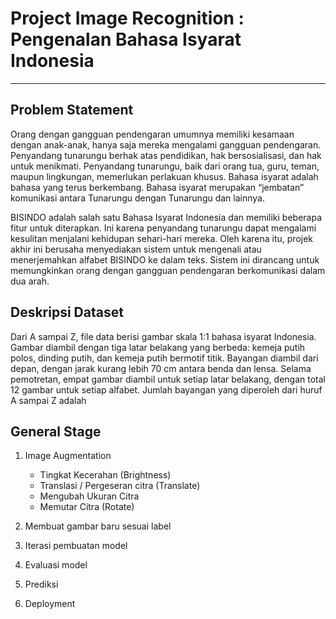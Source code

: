 # Project Image Recognition : Pengenalan Bahasa Isyarat Indonesia
___

## Problem Statement

Orang dengan gangguan pendengaran umumnya memiliki kesamaan dengan anak-anak,
hanya saja mereka mengalami gangguan pendengaran. Penyandang tunarungu berhak atas
pendidikan, hak bersosialisasi, dan hak untuk menikmati. Penyandang tunarungu, baik dari
orang tua, guru, teman, maupun lingkungan, memerlukan perlakuan khusus. Bahasa isyarat
adalah bahasa yang terus berkembang. Bahasa isyarat merupakan “jembatan” komunikasi
antara Tunarungu dengan Tunarungu dan lainnya.

BISINDO adalah salah satu Bahasa Isyarat Indonesia dan memiliki beberapa fitur untuk
diterapkan. Ini karena penyandang tunarungu dapat mengalami kesulitan menjalani kehidupan
sehari-hari mereka. Oleh karena itu, projek akhir ini berusaha menyediakan sistem untuk
mengenali atau menerjemahkan alfabet BISINDO ke dalam teks. Sistem ini dirancang untuk
memungkinkan orang dengan gangguan pendengaran berkomunikasi dalam dua arah.

## Deskripsi Dataset

Dari A sampai Z, file data berisi gambar skala 1:1 bahasa isyarat Indonesia. Gambar diambil
dengan tiga latar belakang yang berbeda: kemeja putih polos, dinding putih, dan kemeja putih
bermotif titik. Bayangan diambil dari depan, dengan jarak kurang lebih 70 cm antara benda dan
lensa. Selama pemotretan, empat gambar diambil untuk setiap latar belakang, dengan total 12
gambar untuk setiap alfabet. Jumlah bayangan yang diperoleh dari huruf A sampai Z adalah


## General Stage
1. Image Augmentation
   - Tingkat Kecerahan (Brightness)
   - Translasi / Pergeseran citra (Translate)
   - Mengubah Ukuran Citra
   - Memutar Citra (Rotate)

2. Membuat gambar baru sesuai label
3. Iterasi pembuatan model
4. Evaluasi model
5. Prediksi
6. Deployment


